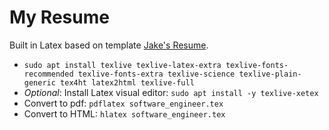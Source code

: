 # My Resume
Built in Latex based on template [Jake's Resume](https://github.com/jakegut/resume).

- `sudo apt install texlive texlive-latex-extra texlive-fonts-recommended texlive-fonts-extra texlive-science texlive-plain-generic tex4ht latex2html texlive-full`
- *Optional*: Install Latex visual editor: `sudo apt install -y texlive-xetex`
- Convert to pdf: `pdflatex software_engineer.tex`
- Convert to HTML: `hlatex software_engineer.tex`


